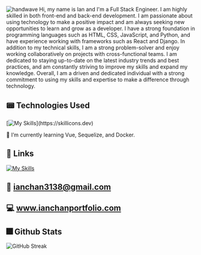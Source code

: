 ![handwave](https://user-images.githubusercontent.com/18350557/176309783-0785949b-9127-417c-8b55-ab5a4333674e.gif) 
Hi, my name is Ian and I'm a Full Stack Engineer. I am highly skilled in both front-end and back-end development. I am passionate about using technology to make a positive impact and am always seeking new opportunities to learn and grow as a developer. I have a strong foundation in programming languages such as HTML, CSS, JavaScript, and Python, and have experience working with frameworks such as React and Django. In addition to my technical skills, I am a strong problem-solver and enjoy working collaboratively on projects with cross-functional teams. I am dedicated to staying up-to-date on the latest industry trends and best practices, and am constantly striving to improve my skills and expand my knowledge. Overall, I am a driven and dedicated individual with a strong commitment to using my skills and expertise to make a difference through technology.
 

 
## :pager: **Technologies Used**

[![My Skills](https://skillicons.dev/icons?i=js,html,css,react,nodejs,express,mongodb,python,django,vue,heroku,git,github,vscode,)](https://skillicons.dev)
 
 🌱 I’m currently learning Vue, Sequelize, and Docker.
 
 ## :link: **Links**
 
 [![My Skills](https://skillicons.dev/icons?i=linkedin)](https://www.linkedin.com/in/ianchan-) 
 
 ## :email: ianchan3138@gmail.com
 ## :computer: www.ianchanportfolio.com
 
 

<!---
ianchan3/ianchan3 is a ✨ special ✨ repository because its `README.md` (this file) appears on your GitHub profile.
You can click the Preview link to take a look at your changes.
--->

## :fireworks: Github Stats

![GitHub Streak](https://streak-stats.demolab.com/?user=ianchan3&theme=yellowdark)
